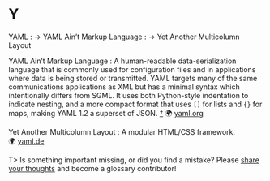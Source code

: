 # Y

YAML
: → YAML Ain’t Markup Language
: → Yet Another Multicolumn Layout

YAML Ain’t Markup Language
: A human-readable data-serialization language that is commonly used for configuration files and in applications where data is being stored or transmitted. YAML targets many of the same communications applications as XML but has a minimal syntax which intentionally differs from SGML. It uses both Python-style indentation to indicate nesting, and a more compact format that uses `[]` for lists and `{}` for maps, making YAML 1.2 a superset of JSON.&nbsp;[†](#w-yaml) 🌍&nbsp;[yaml.org](https://yaml.org/)

Yet Another Multicolumn Layout
: A modular HTML/CSS framework. 🌍&nbsp;[yaml.de](http://www.yaml.de/)

T> Is something important missing, or did you find a mistake? Please [share your thoughts](https://github.com/j9t/web-development-glossary/blob/master/manuscript/y.md) and become a glossary&nbsp;contributor!